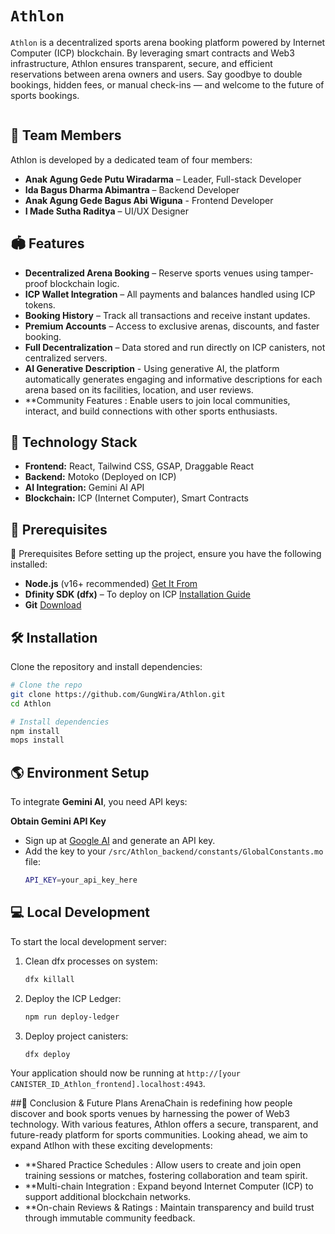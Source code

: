 # `Athlon`

`Athlon`  is a decentralized sports arena booking platform powered by Internet Computer (ICP) blockchain. By leveraging smart contracts and Web3 infrastructure, Athlon ensures transparent, secure, and efficient reservations between arena owners and users. Say goodbye to double bookings, hidden fees, or manual check-ins — and welcome to the future of sports bookings.

<p align="center">
  <img src="https://i.imghippo.com/files/AP5018QQ.png" alt="" border="0">
</p>

## 👥 Team Members
Athlon is developed by a dedicated team of four members:

- **Anak Agung Gede Putu Wiradarma** – Leader, Full-stack Developer
- **Ida Bagus Dharma Abimantra** – Backend Developer
- **Anak Agung Gede Bagus Abi Wiguna** - Frontend Developer
- **I Made Sutha Raditya** – UI/UX Designer

## 🏟️ Features
- **Decentralized Arena Booking** – Reserve sports venues using tamper-proof blockchain logic.
- **ICP Wallet Integration** – All payments and balances handled using ICP tokens.
- **Booking History** – Track all transactions and receive instant updates.
- **Premium Accounts** – Access to exclusive arenas, discounts, and faster booking.
- **Full Decentralization** – Data stored and run directly on ICP canisters, not centralized servers.
- **AI Generative Description** - Using generative AI, the platform automatically generates engaging and informative descriptions for each arena based on its facilities, location, and user reviews.
- **Community Features : Enable users to join local communities, interact, and build connections with other sports enthusiasts.

## 🚀 Technology Stack
- **Frontend:** React, Tailwind CSS, GSAP, Draggable React
- **Backend:** Motoko (Deployed on ICP)
- **AI Integration:** Gemini AI API
- **Blockchain:** ICP (Internet Computer), Smart Contracts

## 🔧 Prerequisites
 🔧 Prerequisites
Before setting up the project, ensure you have the following installed:
- **Node.js** (v16+ recommended) [Get It From](https://nodejs.org/)
- **Dfinity SDK (dfx)** – To deploy on ICP [Installation Guide](https://internetcomputer.org/docs/current/developer-docs/getting-started/install)
- **Git** [Download](https://git-scm.com/downloads)

## 🛠 Installation
Clone the repository and install dependencies:
```sh
# Clone the repo
git clone https://github.com/GungWira/Athlon.git
cd Athlon

# Install dependencies
npm install
mops install
```

## 🌎 Environment Setup
To integrate **Gemini AI**, you need API keys:

**Obtain Gemini API Key**
- Sign up at [Google AI](https://ai.google.dev/) and generate an API key.
- Add the key to your `/src/Athlon_backend/constants/GlobalConstants.mo` file:
     ```sh
     API_KEY=your_api_key_here
     ```

## 💻 Local Development
To start the local development server:
1. Clean dfx processes on system:
   ```bash
   dfx killall
   ```
   
2. Deploy the ICP Ledger:
   ```bash
   npm run deploy-ledger
   ```

3. Deploy project canisters:
   ```bash
   dfx deploy
   ```

Your application should now be running at `http://[your CANISTER_ID_Athlon_frontend].localhost:4943`.

##🔮 Conclusion & Future Plans
ArenaChain is redefining how people discover and book sports venues by harnessing the power of Web3 technology. With various features, Athlon offers a secure, transparent, and future-ready platform for sports communities. Looking ahead, we aim to expand Atlhon with these exciting developments:
- **Shared Practice Schedules : Allow users to create and join open training sessions or matches, fostering collaboration and team spirit.
- **Multi-chain Integration : Expand beyond Internet Computer (ICP) to support additional blockchain networks.
- **On-chain Reviews & Ratings : Maintain transparency and build trust through immutable community feedback.
